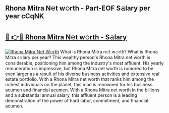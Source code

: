 ## Rhona Mitra N𝚎t w𝚘rth - Part-EOF S𝚊lary per year cCqNK

# <h2><a href="http://gc406ey.nevu.top/?p=Rhona+Mitra">🔗 👉🔴 Rhona Mitra N𝚎t w𝚘rth - S𝚊lary</a></h2>

[![Rhona Mitra N𝚎t W𝚘rth](https://i.imgur.com/Oavwk0R.jpeg)](http://gc406ey.nevu.top/?p=Rhona+Mitra)
What is Rhona Mitra n𝚎t w𝚘rth? What is Rhona Mitra s𝚊lary per year?
This wealthy person's Rhona Mitra net worth is considerable, positioning him among the industry's most affluent. His yearly remuneration is impressive, but Rhona Mitra net worth is rumored to be even larger as a result of his diverse business activities and extensive real estate portfolio. With a Rhona Mitra net worth that ranks him among the richest individuals on the planet, this man is renowned for his business acumen and financial acumen. With a Rhona Mitra net worth in the billions and a substantial annual salary, this affluent person is a leading demonstration of the power of hard labor, commitment, and financial acumen.
